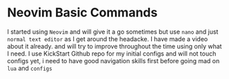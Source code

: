 # Neovim Basic Commands
I started using `Neovim` and will give it a go sometimes
but use `nano` and just `normal text editor` as I get around the headacke. I have made a video about it
already. and will try to improve throughout the time using only what I need.
I use KickStart Github repo for my initial configs and will not touch configs yet, i need to have good navigation skills first 
before going mad on `lua` and `configs`

